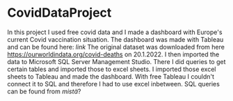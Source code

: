 # CovidDataProject

In this project I used free covid data and I made a dashboard with Europe's current Covid vaccination situation. The dashboard was made with Tableau and can be found here: *link*
The original dataset was downloaded from here https://ourworldindata.org/covid-deaths on 20.1.2022. I then imported the data to Microsoft SQL Server Management Studio. There I did queries to get certain tables and imported those to excel sheets. I imported those excel sheets to Tableau and made the dashboard. With free Tableau I couldn't connect it to SQL and therefore I had to use excel inbetween. SQL queries can be found from *mistä*? 

